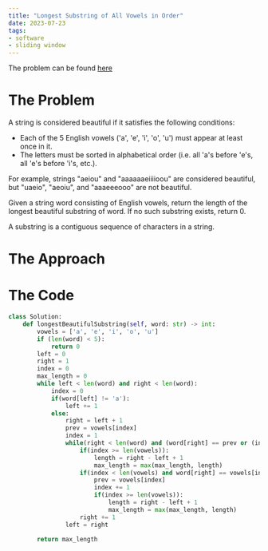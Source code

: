 ```yaml
---
title: "Longest Substring of All Vowels in Order"
date: 2023-07-23
tags:
- software
- sliding window
---
```

The problem can be found [here](https://leetcode.com/problems/longest-substring-of-all-vowels-in-order/)

# The Problem
A string is considered beautiful if it satisfies the following conditions:
- Each of the 5 English vowels ('a', 'e', 'i', 'o', 'u') must appear at least once in it.
- The letters must be sorted in alphabetical order (i.e. all 'a's before 'e's, all 'e's before 'i's, etc.).

For example, strings "aeiou" and "aaaaaaeiiiioou" are considered beautiful, but "uaeio", "aeoiu", and "aaaeeeooo" are not beautiful.

Given a string word consisting of English vowels, return the length of the longest beautiful substring of word. If no such substring exists, return 0.

A substring is a contiguous sequence of characters in a string.

# The Approach

# The Code
```py
class Solution:
    def longestBeautifulSubstring(self, word: str) -> int:
        vowels = ['a', 'e', 'i', 'o', 'u']
        if (len(word) < 5):
            return 0
        left = 0
        right = 1
        index = 0
        max_length = 0
        while left < len(word) and right < len(word):
            index = 0
            if(word[left] != 'a'):
                left += 1
            else:
                right = left + 1
                prev = vowels[index]
                index = 1
                while(right < len(word) and (word[right] == prev or (index < len(vowels) and word[right] == vowels[index]))):
                    if(index >= len(vowels)):
                        length = right - left + 1
                        max_length = max(max_length, length)
                    if(index < len(vowels) and word[right] == vowels[index]):
                        prev = vowels[index]
                        index += 1
                        if(index >= len(vowels)):
                            length = right - left + 1
                            max_length = max(max_length, length)
                    right += 1
                left = right

        return max_length
```